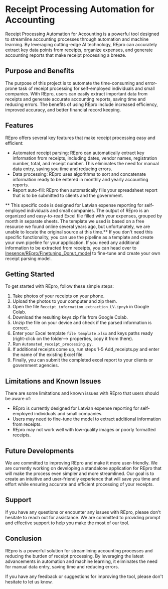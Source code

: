 # Receipt Processing Automation for Accounting
Receipt Processing Automation for Accounting is a powerful tool designed to streamline accounting processes through automation and machine learning. By leveraging cutting-edge AI technology, REpro can accurately extract key data points from receipts, organize expenses, and generate accounting reports that make receipt processing a breeze.

## Purpose and Benefits
The purpose of this project is to automate the time-consuming and error-prone task of receipt processing for self-employed individuals and small companies. With REpro, users can easily extract important data from receipts and generate accurate accounting reports, saving time and reducing errors. The benefits of using REpro include increased efficiency, improved accuracy, and better financial record keeping.

## Features
REpro offers several key features that make receipt processing easy and efficient:

 - Automated receipt parsing: REpro can automatically extract key information from receipts, including dates, vendor names, registration number, total, and receipt number. This eliminates the need for manual data entry, saving you time and reducing errors.
 - Data processing: REpro uses algorithms to sort and concatenate information ready to be entered in monthly and yearly accounting reports.
 - Report auto-fill: REpro then automatically fills your spreadsheet report that is to be submitted to clients and the government.

** This specific code is designed for Latvian expense reporting for self-employed individuals and small companies. The output of REpro is an organized and easy-to-read Excel file filled with your expenses, grouped by month in separate sheets. The template we used is based on a free resource we found online several years ago, but unfortunately, we are unable to locate the original source at this time.** 
If you don't need this specific functionality, you can use the pipeline as a template and create your own pipeline for your application. If you need any additional information to be extracted from receipts, you can head over to [Inesence/REpro/Finetuning_Donut_model](https://github.com/Inesence/REpro/tree/main/Finetuning_Donut_model) to fine-tune and create your own receipt parsing model.

## Getting Started
To get started with REpro, follow these simple steps:

1. Take photos of your receipts on your phone.
2. Upload the photos to your computer and zip them.
3. Open the file `Receipt_information_extraction_LV.ipnyb` in Google Colab.
4. Download the resulting keys.zip file from Google Colab.
5. Unzip the file on your device and check if the parsed information is correct.
6. Enter your Excel template `file template.xlsx` and keys paths ready (right-click on the folder--> properties, copy it from there).
7. Run `Automated_receipt_processing.py`.
8. If additional receipts come up, run steps 1-5 Add_receipts.py and enter the name of the existing Excel file.
9. Finally, you can submit the completed excel report to your clients or government agencies.

## Limitations and Known Issues

There are some limitations and known issues with REpro that users should be aware of:

 - REpro is currently designed for Latvian expense reporting for self-employed individuals and small companies.
 - Users may need to fine-tune the model to extract additional information from receipts.
 - REpro may not work well with low-quality images or poorly formatted receipts.

## Future Developments
We are committed to improving REpro and make it more user-friendly. We are currently working on developing a standalone application for REpro that will make the process even simpler and more streamlined. Our goal is to create an intuitive and user-friendly experience that will save you time and effort while ensuring accurate and efficient processing of your receipts.

## Support
If you have any questions or encounter any issues with REpro, please don't hesitate to reach out for assistance. We are committed to providing prompt and effective support to help you make the most of our tool.

## Conclusion
REpro is a powerful solution for streamlining accounting processes and reducing the burden of receipt processing. By leveraging the latest advancements in automation and machine learning, it eliminates the need for manual data entry, saving time and reducing errors. 

 If you have any feedback or suggestions for improving the tool, please don't hesitate to let us know. 